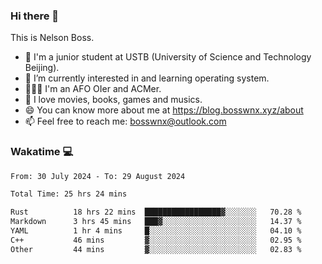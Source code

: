 ### Hi there 👋

<!--
**bosswnx/bosswnx** is a ✨ _special_ ✨ repository because its `README.md` (this file) appears on your GitHub profile.

Here are some ideas to get you started:

- 🔭 I’m currently working on ...
- 🌱 I’m currently learning ...
- 👯 I’m looking to collaborate on ...
- 🤔 I’m looking for help with ...
- 💬 Ask me about ...
- 📫 How to reach me: ...
- 😄 Pronouns: ...
- ⚡ Fun fact: ...
-->

This is Nelson Boss.

- 🏫 I'm a junior student at USTB (University of Science and Technology Beijing).
- 🌱 I’m currently interested in and learning operating system.
- 🧑🏻‍💻 I'm an AFO OIer and ACMer.
- 🥰 I love movies, books, games and musics.
- 😄 You can know more about me at https://blog.bosswnx.xyz/about
- 📫 Feel free to reach me: bosswnx@outlook.com

### Wakatime 💻

<!--START_SECTION:waka-->

```txt
From: 30 July 2024 - To: 29 August 2024

Total Time: 25 hrs 24 mins

Rust          18 hrs 22 mins  █████████████████▓░░░░░░░   70.28 %
Markdown      3 hrs 45 mins   ███▓░░░░░░░░░░░░░░░░░░░░░   14.37 %
YAML          1 hr 4 mins     █░░░░░░░░░░░░░░░░░░░░░░░░   04.10 %
C++           46 mins         ▓░░░░░░░░░░░░░░░░░░░░░░░░   02.95 %
Other         44 mins         ▓░░░░░░░░░░░░░░░░░░░░░░░░   02.83 %
```

<!--END_SECTION:waka-->
